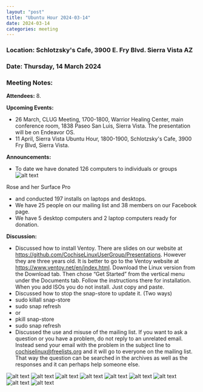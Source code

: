 ```yaml
---
layout: "post"
title: "Ubuntu Hour 2024-03-14"
date: 2024-03-14
categories: meeting
---
```


### Location: Schlotzsky's Cafe, 3900 E. Fry Blvd. Sierra Vista AZ

### Date: Thursday, 14 March 2024

### Meeting Notes:

**Attendees:** 8.

**Upcoming Events:**
 * 26 March, CLUG Meeting, 1700-1800, Warrior Healing Center, main conference room, 1838 Paseo San Luis, Sierra Vista.  The presentation will be on Endeavor OS.
 * 11 April, Sierra Vista Ubuntu Hour, 1800-1900, Schlotzsky's Cafe, 3900 Fry Blvd, Sierra Vista.

**Announcements:**
 * To date we have donated 126 computers to individuals or groups
![alt text](https://raw.githubusercontent.com/CochiseLinuxUsersGroup/CochiseLinuxUsersGroup.github.io/master/images2/rsz_rose_and_her_surface_pro.jpg)

Rose and her Surface Pro
 * and conducted 197 installs on laptops and desktops.
 * We have 25 people on our mailing list and 38 members on our Facebook page.
 * We have 5 desktop computers and 2 laptop computers ready for donation.

**Discussion:**
 * Discussed how to install Ventoy.  There are slides on our website at https://github.com/CochiseLinuxUserGroup/Presentations.  However they are three years old. It is better to go to the Ventoy website at https://www.ventoy.net/en/index.html. Download the Linux version from the Download tab.  Then chose “Get Started” from the vertical menu under the Documents tab.  Follow the instructions there for installation.  When you add ISOs you do not install.  Just copy and paste.
 * Discussed how to stop the snap-store to update it.  (Two ways)
 *  sudo killall snap-store
 *  sudo snap refresh
 *    or
 *  pkill snap-store
 *  sudo snap refresh
 * Discussed the use and misuse of the mailing list.  If you want to ask a question or you have a problem, do not reply to an unrelated email.  Instead send your email with the problem in the subject line to cochiselinux@freelists.org and it will go to everyone on the mailing list.  That way the question can be searched in the archives as well as the responses and it can perhaps help someone else.

![alt text](https://raw.githubusercontent.com/CochiseLinuxUsersGroup/CochiseLinuxUsersGroup.github.io/master/images2/rsz_sv_ubuntu_hour_2024-03-14_1.jpg)
![alt text](https://raw.githubusercontent.com/CochiseLinuxUsersGroup/CochiseLinuxUsersGroup.github.io/master/images2/rsz_sv_ubuntu_hour_2024-03-14_2.jpg)
![alt text](https://raw.githubusercontent.com/CochiseLinuxUsersGroup/CochiseLinuxUsersGroup.github.io/master/images2/rsz_sv_ubuntu_hour_2024-03-14_3.jpg)
![alt text](https://raw.githubusercontent.com/CochiseLinuxUsersGroup/CochiseLinuxUsersGroup.github.io/master/images2/rsz_sv_ubuntu_hour_2024-03-14_4.jpg)
![alt text](https://raw.githubusercontent.com/CochiseLinuxUsersGroup/CochiseLinuxUsersGroup.github.io/master/images2/rsz_sv_ubuntu_hour_2024-03-14_5.jpg)
![alt text](https://raw.githubusercontent.com/CochiseLinuxUsersGroup/CochiseLinuxUsersGroup.github.io/master/images2/rsz_sv_ubuntu_hour_2024-03-14_6.jpg)
![alt text](https://raw.githubusercontent.com/CochiseLinuxUsersGroup/CochiseLinuxUsersGroup.github.io/master/images2/rsz_sv_ubuntu_hour_2024-03-14_7.jpg)
![alt text](https://raw.githubusercontent.com/CochiseLinuxUsersGroup/CochiseLinuxUsersGroup.github.io/master/images2/rsz_sv_ubuntu_hour_2024-03-14_8.jpg)
![alt text](https://raw.githubusercontent.com/CochiseLinuxUsersGroup/CochiseLinuxUsersGroup.github.io/master/images2/rsz_sv_ubuntu_hour_2024-03-14_9.jpg)


